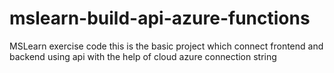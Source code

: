 # mslearn-build-api-azure-functions
MSLearn exercise code
this is the basic project which connect frontend and backend using api with the help of cloud azure connection string 
